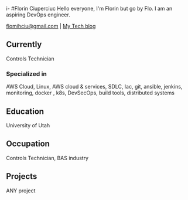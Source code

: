 i-
#Florin Ciuperciuc
Hello everyone, I'm Florin but go by Flo. I am an aspiring DevOps engineer.

<div id="webaddress">
<a href="chandradeoarya@gmail.com">flomihciu@gmail.com</a>
| <a href="http://chandradeoarya.com">My Tech blog</a>
</div>


## Currently
Controls Technician

### Specialized in

AWS Cloud, Linux, AWS cloud & services, SDLC, Iac, git, ansible, jenkins, monitoring, docker , k8s, DevSecOps, build tools, distributed systems



## Education

University of Utah

## Occupation
Controls Technician, BAS industry

## Projects

ANY project

<!-- ### Footer

Last updated: Jan, 2025. --!/>

